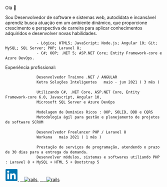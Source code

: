 
Olá 👋

Sou Desenvolvedor de software e sistemas web, autodidata e incansável aprendiz busca atuação em um ambiente dinâmico, que proporcione crescimento e perspectiva de carreira para aplicar conhecimentos adquiridos e desenvolver novas habilidades.

                  - Lógica; HTML5; JavaScript; Node.js; Angular 10; Git; MySQL; SQL Server; PHP; Laravel 8; 
                  - C#; OOP; .NET 5; ASP.NET Core; Entity Framework-core e Azure DevOps.                     
                 
Experiência profissional:

                  Desenvolvedor Trainne .NET / ANGULAR
                  Ketra Soluções Inteligentes   maio - jun 2021 ( 3 mês ) 
                  
                  Utilizando C#, .NET Core, ASP.NET Core, Entity Framework-core 6.0, Javascript, Angular 10, 
                  Microsoft SQL Server e Azure DevOps
                  
                  Modelagem de Domínios Ricos : OOP, SOLID, DDD e CQRS
                  Metodologia ágil para gestão e planejamento de projetos de software SCRUM

                  Desenvolvedor Freelancer PHP / Laravel 8 
                  Workana   maio 2021 ( 1 mês )
                  
                  Prestação de serviços de programação, atendendo o prazo de 30 dias para a entrega da demanda.
                  Desenvolver módulos, sistemas e softwares utiliando PHP : Laravel 8 + MySQL + HTML 5 + Bootstrap 5          
 

<a href="https://www.linkedin.com/in/alfredo1995/" target="_blank">
<img src="https://raw.githubusercontent.com/devicons/devicon/master/icons/linkedin/linkedin-original.svg" alt="rails" width="40" height="40" style="max-width: 100%;"></img>
</a>&nbsp;<a href="https://www.youtube.com/channel/UCXKSo8RSfVmrawXleZ-_arg" target="_blank">
&nbsp;&nbsp;<img src="https://image.flaticon.com/icons/png/512/1384/1384060.png" alt="rails" width="40" height="40" style="max-width: 100%;"></img>
</a>&nbsp;<a href="https://www.instagram.com/alfredogomesss/" target="_blank">&nbsp;
&nbsp;<a href="https://my.indeed.com/p/alfredog-52cnbyc" target="_blank">&nbsp;&nbsp;<img src="https://play-lh.googleusercontent.com/_sJ-ST-crO8lxIzTv44xv_hiZvA6X7X2-8jSjhha2RfYcGSgACRod38yA6dfmcJHy_M" alt="rails" width="40" height="40" style="max-width: 100%;"></img>
</a>

